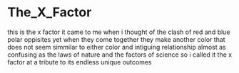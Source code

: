 # The_X_Factor
<ing src="https://github.com/christianfrederique/The_X_Factor/blob/master/designpossible.png">
<p> this is the x factor it came to me when i thought of the clash of red and blue polar oppisites yet when they come together they make another color that does not seem simmilar to either color and intiguing relationship almost as confusing as the laws of nature and the factors of science so i called it the x factor at a tribute to its endless unique outcomes</p>
